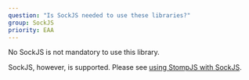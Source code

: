 ```yaml
---
question: "Is SockJS needed to use these libraries?"
group: SockJS
priority: EAA
---
```


No SockJS is not mandatory to use this library.

SockJS, however, is supported.
Please see
[using StompJS with SockJS](/guide/stompjs/rx-stomp/ng2-stompjs/using-stomp-with-sockjs.html).
